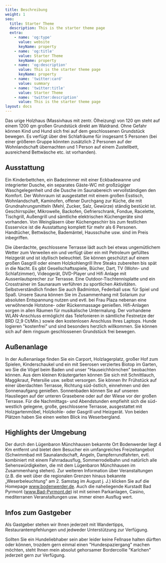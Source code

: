 ```yaml
---
title: Beschreibung
weight: 1
seo:
  title: Starter Theme
  description: This is the starter theme page
  extra:
    - name: 'og:type'
      value: website
      keyName: property
    - name: 'og:title'
      value: Starter Theme
      keyName: property
    - name: 'og:description'
      value: This is the starter theme page
      keyName: property
    - name: 'twitter:card'
      value: summary
    - name: 'twitter:title'
      value: Starter Theme
    - name: 'twitter:description'
      value: This is the starter theme page
layout: docs
---
```

Das urige Holzhaus (Massivhaus mit zentr. Ölheizung) von 120 qm steht auf einem 1200 qm großen Grundstück direkt am Waldrand. Ohne Gefahr können Kind und Hund sich frei auf dem geschlossenen Grundstück bewegen. Es verfügt über drei Schlafräume für insgesamt 5 Personen (bei einer größeren Gruppe könnten zusätzlich 2 Personen auf der Wohnlandschaft übernachten und 1 Person auf einem Zustellbett, ausreichend Bettwäsche etc. ist vorhanden). 

## Ausstattung
Ein Kinderbettchen, ein Badezimmer mit einer Eckbadewanne und integrierter Dusche, ein separates Gäste-WC mit großzügiger Waschgelegenheit und die Dusche im Saunabereich vervollständigen den Komfort. Der Wohnraum ist ausgestattet mit einem großen Esstisch, Wohnlandschaft, Kaminofen, offener Durchgang zur Küche, die mit Grundnahrungsmitteln (Mehl, Zucker, Salz, Gewürze) ständig bestückt ist. Geschirrspüler, Mikrowelle, Backofen, Gefrierschrank, Fondue, Racelette, Tischgrill, Außengrill und sämtliche elektrischen Küchengeräte sind vorhanden. Von Weingläsern über Küchengeschirr bis zum festlichen Essservice ist die Ausstattung komplett für mehr als 6 Personen. Handtücher, Bettwäsche, Bademäntel, Hausschuhe usw. sind im Preis inbegriffen.

Die überdachte, geschlossene Terrasse lädt auch bei etwas ungemütlichem Wetter zum Verweilen ein und verfügt über ein mit Petroleum gefülltes Heizgerät und ist idyllisch beleuchtet.  Sie können geschützt auf einem großen Gasgrill oder einem Holzkohlengrill Ihre Steaks zubereiten bis spät in die Nacht. Es gibt Gesellschaftsspiele, Bücher, Dart, TV (Wohn- und Schlafzimmer), Videogerät, DVD-Player und Hifi Anlage mit Aussenlautsprecher zur Terrasse. Eine Outdoor-Tischtennisplatte und ein Crosstrainer im Saunaraum verführen zu sportlichen Aktivitäten. Selbstverständlich finden Sie auch Badminton, Federball usw. für Spiel und Spaß. Unsere Sauna können Sie im Zusammenhang mit Solarium zur absoluten Entspannung nutzen und evtl. bei Frau Plaza nebenan eine verwöhnende Hotstone- oder Rückenmassage genießen. Hifi-Anlagen sorgen in allen Räumen für musikalische Untermalung. Der vorhandene WLAN-Anschluss ermöglicht das Telefonieren in sämtliche Festnetze der BRD (2,9 Ct/Min.) sowie den kostenlosen Anschluss Ihres Laptops. Hunde logieren "kostenfrei" und sind besonders herzlich willkommen. Sie können sich auf dem ringsum geschlossenen Grundstück frei bewegen.

## Außenanlage
In der Außenanlage finden Sie ein Carport, Holzlagerplatz, großer Hof zum Spielen, Kinderschaukel und ein mit Seerosen verziertes Biotop im Garten, wo Sie die Vögel beim Baden und unser "Hauseichhörnchen" beobachten können. Aus dem kleinen Kräutergarten können Sie sich mit Schnittlauch, Maggikraut, Petersilie usw. selbst versorgen. Sie können Ihr Frühstück auf einer überdachten Terrasse, Richtung süd-östlich, einnehmen und den Sonnenaufgang genießen. Sonnenbaden können Sie auf unseren Hausliegen auf der unteren Grasebene oder auf der Wiese vor der großen Terrasse. Für die Nachmittags- und Abendstunden empfiehlt sich die süd-westlich gelegene, große, geschlossene Terrasse, ausgestattet mit Holzgartenmöbel, Holzkohle- oder Gasgrill und Heizgerät. Von beiden Plätzen haben Sie einen weiten Blick ins Weserbergland.

 

## Highlights der Umgebung
Der durch den Lügenbaron Münchhausen bekannte Ort Bodenwerder liegt 4 Km entfernt und bietet dem Besucher ein umfangreiches Freizeitangebot (Schwimmbad mit Saunalandschaft, Angeln, Dampferrundfahrten, evtl. kombiniert mit einem Fahrradausflug, Sommerrodelbahn und natürlich alle Sehenswürdigkeiten, die mit dem Lügenbaron Münchhausen im Zusammenhang stehen). Zur weiteren Information über Veranstaltungen (z.B. die weit über die regionalen Grenzen hinaus bekannte „Weserbeleuchtung" am 2. Samstag im August j. J.) klicken Sie auf die Homepage www.bodenwerder.de. Auch die naheliegende Kurstadt Bad Pyrmont (www.Bad-Pyrmont.de) ist mit seinen Parkanlagen, Casino, mediterranen Veranstaltungen usw. immer einen Ausflug wert.

## Infos zum Gastgeber
Als Gastgeber stehen wir Ihnen jederzeit mit Wandertipps, Restaurantempfehlungen und jedweder Unterstützung zur Verfügung.

Sollten Sie ein Hundeliebhaber sein aber leider keine Fellnase halten dürften oder können, trozdem gern einmal einen "Hundespaziergang" machen möchten, steht Ihnen mein absolut gehorsamer Bordercollie "Karlchen" jederzeit gern zur Verfügung.

